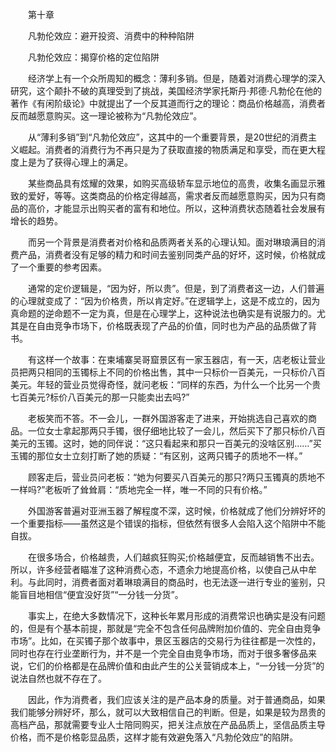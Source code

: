 　　第十章

　　凡勃伦效应：避开投资、消费中的种种陷阱

　　凡勃伦效应：揭穿价格的定位陷阱

　　经济学上有一个众所周知的概念：薄利多销。但是，随着对消费心理学的深入研究，这个颠扑不破的真理受到了挑战，美国经济学家托斯丹·邦德·凡勃伦在他的著作《有闲阶级论》中就提出了一个反其道而行之的理论：商品价格越高，消费者反而越愿意购买。这一理论被称为“凡勃伦效应”。

　　从“薄利多销”到“凡勃伦效应”，这其中的一个重要背景，是20世纪的消费主义崛起。消费者的消费行为不再只是为了获取直接的物质满足和享受，而在更大程度上是为了获得心理上的满足。

　　某些商品具有炫耀的效果，如购买高级轿车显示地位的高贵，收集名画显示雅致的爱好，等等。这类商品的价格定得越高，需求者反而越愿意购买，因为只有商品的高价，才能显示出购买者的富有和地位。所以，这种消费状态随着社会发展有增长的趋势。

　　而另一个背景是消费者对价格和品质两者关系的心理认知。面对琳琅满目的消费产品，消费者没有足够的精力和时间去鉴别同类产品的好坏，这时候，价格就成了一个重要的参考因素。

　　通常的定价逻辑是，“因为好，所以贵”。但是，到了消费者这一边，人们普遍的心理就变成了：“因为价格贵，所以肯定好。”在逻辑学上，这是不成立的，因为真命题的逆命题不一定为真，但是在心理学上，这种说法也确实是有说服力的。尤其是在自由竞争市场下，价格既表现了产品的价值，同时也为产品的品质做了背书。

　　有这样一个故事：在柬埔寨吴哥窟景区有一家玉器店，有一天，店老板让营业员把两只相同的玉镯标上不同的价格出售，其中一只标价一百美元，一只标价八百美元。年轻的营业员觉得奇怪，就问老板：“同样的东西，为什么一个比另一个贵七百美元?标价八百美元的那一只能卖出去吗?”

　　老板笑而不答。不一会儿，一群外国游客走了进来，开始挑选自己喜欢的商品。一位女士拿起那两只手镯，很仔细地比较了一会儿，然后买下了那只标价八百美元的玉镯。这时，她的同伴说：“这只看起来和那只一百美元的没啥区别……”买玉镯的那位女士立刻打断了她的质疑：“有区别，这两只镯子的质地不一样。”

　　顾客走后，营业员问老板：“她为何要买八百美元的那只?两只玉镯真的质地不一样吗?”老板听了耸耸肩：“质地完全一样，唯一不同的只有价格。”

　　外国游客普遍对亚洲玉器了解程度不深，这时候，价格就成了他们分辨好坏的一个重要指标——虽然这是个错误的指标，但依然有很多人会陷入这个陷阱中不能自拔。

　　在很多场合，价格越贵，人们越疯狂购买;价格越便宜，反而越销售不出去。所以，许多经营者瞄准了这种消费心态，不遗余力地提高价格，以使自己从中牟利。与此同时，消费者面对着琳琅满目的商品时，也无法逐一进行专业的鉴别，只能盲目地相信“便宜没好货”“一分钱一分货”。

　　事实上，在绝大多数情况下，这种长年累月形成的消费常识也确实是没有问题的，但是有个基本前提，那就是“完全不包含任何品牌附加价值的、完全自由竞争市场”。比如，在买镯子那个故事中，景区玉器店的交易行为往往都是一次性的，同时也存在行业垄断行为，并不是一个完全自由竞争市场，而对于很多奢侈品来说，它们的价格都是在品牌价值和由此产生的公关营销成本上，“一分钱一分货”的说法自然也就不存在了。

　　因此，作为消费者，我们应该关注的是产品本身的质量。对于普通商品，如果我们能够分辨好坏，那么，就可以大致相信自己的判断。但是，如果是较为昂贵的高档产品，那就需要专业人士陪同购买，把关注点放在产品品质上，坚信品质主导价格，而不是价格彰显品质，这样才能有效避免落入“凡勃伦效应”的陷阱。